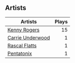 ## Artists
Artists | Plays 
----- | -----: 
[Kenny Rogers](/artists/kenny-rogers-4261) | 15
[Carrie Underwood](/artists/carrie-underwood-89416) | 1
[Rascal Flatts](/artists/rascal-flatts-41050) | 1
[Pentatonix](/artists/pentatonix-655231) | 1

